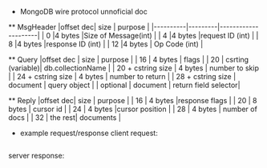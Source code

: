 * MongoDB wire protocol unnoficial doc

** MsgHeader
|offset dec| size    |      purpose        |
|----------|---------|---------------------|
| 0        |4 bytes  |Size of Message(int) |
| 4        |4 bytes  |request ID (int)     |
| 8        |4 bytes  |response ID (int)    |
| 12       |4 bytes  | Op Code (int)       |

** Query
|offset dec           | size              |      purpose         |
| 16                  | 4 bytes           | flags                |
| 20                  | csrting (variable)|  db.collectionName   |
| 20 + cstring size   | 4 bytes           | number to skip       |
| 24 + cstring size   | 4 bytes           | number to return     |
| 28 + cstring size   | document          | query object         |
| optional            | document          | return field selector|


** Reply
|offset dec| size    |      purpose        |
| 16       | 4 bytes |response flags       |
| 20       | 8 bytes | cursor id           |
| 24       | 4 bytes |cursor position      |
| 28       | 4 bytes | number of docs      |
| 32       | the rest| documents           |


* example request/response
client request:
```
```
server response:
```
```
